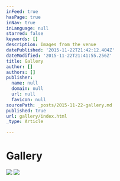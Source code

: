```yaml
---
inFeed: true
hasPage: true
inNav: true
inLanguage: null
starred: false
keywords: []
description: Images from the venue
datePublished: '2015-11-22T21:42:12.404Z'
dateModified: '2015-11-22T21:41:55.256Z'
title: Gallery
author: []
authors: []
publisher:
  name: null
  domain: null
  url: null
  favicon: null
sourcePath: _posts/2015-11-22-gallery.md
published: true
url: gallery/index.html
_type: Article

---
```

# Gallery
![](https://the-grid-user-content.s3-us-west-2.amazonaws.com/7f09c5f3-b1ba-4507-8fd7-15def20ea56d.jpg)
![](https://the-grid-user-content.s3-us-west-2.amazonaws.com/b0319051-00d8-49c0-911e-633841436c7a.jpg)